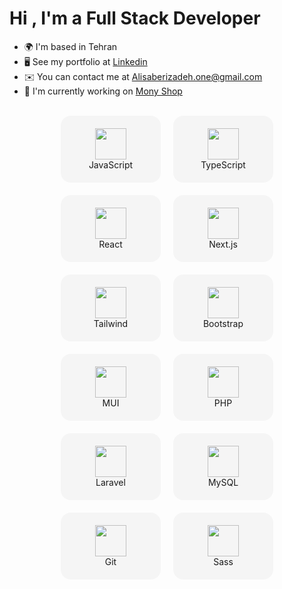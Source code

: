 Hi , I'm a Full Stack Developer
===========================

* 🌍  I'm based in Tehran
* 🖥️  See my portfolio at [Linkedin](http://www.linkedin.com/in/ali-saberizadeh-667899223/)
* ✉️  You can contact me at [Alisaberizadeh.one@gmail.com](mailto:Alisaberizadeh.one@gmail.com)
* 🚀  I'm currently working on [Mony Shop](http://https://github.com/alisaberizadeh/monyshop)

<br>


<div align="center" style="display: flex; flex-wrap: wrap; justify-content: center; gap: 20px; width: 100%;">

  <div style="width: 120px; padding: 20px; border-radius: 16px; background-color: #f5f5f5; text-align: center; transition: transform 0.3s;" onmouseover="this.style.transform='scale(1.05)'" onmouseout="this.style.transform='scale(1)'">
    <img src="https://cdn.jsdelivr.net/gh/devicons/devicon/icons/javascript/javascript-original.svg" width="50"/><br>JavaScript
  </div>

  <div style="width: 120px; padding: 20px; border-radius: 16px; background-color: #f5f5f5; text-align: center; transition: transform 0.3s;" onmouseover="this.style.transform='scale(1.05)'" onmouseout="this.style.transform='scale(1)'">
    <img src="https://cdn.jsdelivr.net/gh/devicons/devicon/icons/typescript/typescript-original.svg" width="50"/><br>TypeScript
  </div>

  <div style="width: 120px; padding: 20px; border-radius: 16px; background-color: #f5f5f5; text-align: center; transition: transform 0.3s;" onmouseover="this.style.transform='scale(1.05)'" onmouseout="this.style.transform='scale(1)'">
    <img src="https://cdn.jsdelivr.net/gh/devicons/devicon/icons/react/react-original.svg" width="50"/><br>React
  </div>

  <div style="width: 120px; padding: 20px; border-radius: 16px; background-color: #f5f5f5; text-align: center; transition: transform 0.3s;" onmouseover="this.style.transform='scale(1.05)'" onmouseout="this.style.transform='scale(1)'">
    <img src="https://cdn.jsdelivr.net/gh/devicons/devicon/icons/nextjs/nextjs-original.svg" width="50"/><br>Next.js
  </div>

  <div style="width: 120px; padding: 20px; border-radius: 16px; background-color: #f5f5f5; text-align: center; transition: transform 0.3s;" onmouseover="this.style.transform='scale(1.05)'" onmouseout="this.style.transform='scale(1)'">
    <img src="https://www.vectorlogo.zone/logos/tailwindcss/tailwindcss-icon.svg" width="50"/><br>Tailwind
  </div>

  <div style="width: 120px; padding: 20px; border-radius: 16px; background-color: #f5f5f5; text-align: center; transition: transform 0.3s;" onmouseover="this.style.transform='scale(1.05)'" onmouseout="this.style.transform='scale(1)'">
    <img src="https://cdn.jsdelivr.net/gh/devicons/devicon/icons/bootstrap/bootstrap-plain.svg" width="50"/><br>Bootstrap
  </div>

  <div style="width: 120px; padding: 20px; border-radius: 16px; background-color: #f5f5f5; text-align: center; transition: transform 0.3s;" onmouseover="this.style.transform='scale(1.05)'" onmouseout="this.style.transform='scale(1)'">
    <img src="https://cdn.jsdelivr.net/gh/devicons/devicon/icons/materialui/materialui-original.svg" width="50"/><br>MUI
  </div>

  <div style="width: 120px; padding: 20px; border-radius: 16px; background-color: #f5f5f5; text-align: center; transition: transform 0.3s;" onmouseover="this.style.transform='scale(1.05)'" onmouseout="this.style.transform='scale(1)'">
    <img src="https://cdn.jsdelivr.net/gh/devicons/devicon/icons/php/php-original.svg" width="50"/><br>PHP
  </div>

  <div style="width: 120px; padding: 20px; border-radius: 16px; background-color: #f5f5f5; text-align: center; transition: transform 0.3s;" onmouseover="this.style.transform='scale(1.05)'" onmouseout="this.style.transform='scale(1)'">
    <img src="https://cdn.jsdelivr.net/gh/devicons/devicon/icons/laravel/laravel-plain.svg" width="50"/><br>Laravel
  </div>

  <div style="width: 120px; padding: 20px; border-radius: 16px; background-color: #f5f5f5; text-align: center; transition: transform 0.3s;" onmouseover="this.style.transform='scale(1.05)'" onmouseout="this.style.transform='scale(1)'">
    <img src="https://cdn.jsdelivr.net/gh/devicons/devicon/icons/mysql/mysql-original.svg" width="50"/><br>MySQL
  </div>

  <div style="width: 120px; padding: 20px; border-radius: 16px; background-color: #f5f5f5; text-align: center; transition: transform 0.3s;" onmouseover="this.style.transform='scale(1.05)'" onmouseout="this.style.transform='scale(1)'">
    <img src="https://cdn.jsdelivr.net/gh/devicons/devicon/icons/git/git-original.svg" width="50"/><br>Git
  </div>

  <div style="width: 120px; padding: 20px; border-radius: 16px; background-color: #f5f5f5; text-align: center; transition: transform 0.3s;" onmouseover="this.style.transform='scale(1.05)'" onmouseout="this.style.transform='scale(1)'">
    <img src="https://cdn.jsdelivr.net/gh/devicons/devicon/icons/sass/sass-original.svg" width="50"/><br>Sass
  </div>

</div>

